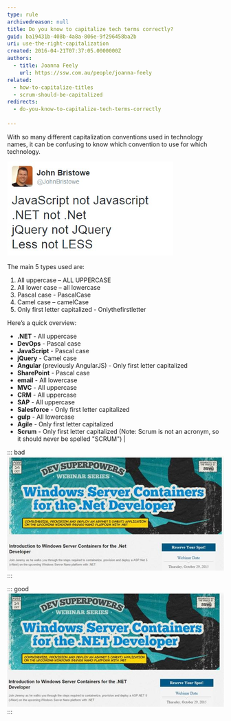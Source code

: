 ```yaml
---
type: rule
archivedreason: null
title: Do you know to capitalize tech terms correctly?
guid: ba19431b-408b-4a8a-806e-9f296458ba2b
uri: use-the-right-capitalization
created: 2016-04-21T07:37:05.0000000Z
authors:
  - title: Joanna Feely
    url: https://ssw.com.au/people/joanna-feely
related:
  - how-to-capitalize-titles
  - scrum-should-be-capitalized
redirects:
  - do-you-know-to-capitalize-tech-terms-correctly

---
```


With so many different capitalization conventions used in technology names, it can be confusing to know which convention to use for which technology.

<!--endintro-->

![Figure: John Bristowe tackled some of the most commonly confused tech names in this tweet](john-bristow-tweet.jpg)  

The main 5 types used are:

1. All uppercase – ALL UPPERCASE
2. All lower case – all lowercase
3. Pascal case - PascalCase
4. Camel case – camelCase
5. Only first letter capitalized - Onlythefirstletter

Here’s a quick overview:

* **.NET** - All uppercase
* **DevOps** - Pascal case
* **JavaScript** - Pascal case
* **jQuery** - Camel case
* **Angular** (previously AngularJS) - Only first letter capitalized
* **SharePoint** - Pascal case
* **email** - All lowercase
* **MVC** - All uppercase
* **CRM** - All uppercase
* **SAP** - All uppercase
* **Salesforce** - Only first letter capitalized
* **gulp** - All lowercase
* **Agile** - Only first letter capitalized
* **Scrum** - Only first letter capitalized
  (Note: Scrum is not an acronym, so it should never be spelled "SCRUM") |

::: bad  
![Figure: Bad example - If you want to be taken seriously as an expert in the subject, you should properly and consistently spell, punctuate, and capitalize the technology you are working with](bad-example-incorrect-capitalization.jpg)  
:::

::: good  
![Figure: Good example – the technology is consistently capitalized correctly across the page](good-example-correctly-capitalized.jpg)  
:::

